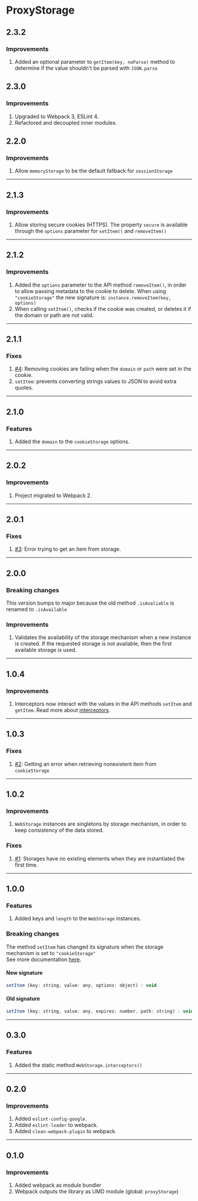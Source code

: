 # ProxyStorage

<!-- markdownlint-disable MD024 MD033 -->

## 2.3.2

### Improvements

1. Added an optional parameter to `getItem(key, noParse)` method
   to determine if the value shouldn't be parsed with `JSON.parse`

## 2.3.0

### Improvements

1. Upgraded to Webpack 3, ESLint 4.
1. Refactored and decoupled inner modules.

## 2.2.0

### Improvements

1. Allow `memoryStorage` to be the default fallback for `sessionStorage`

---

## 2.1.3

### Improvements

1. Allow storing secure cookies (HTTPS). The property `secure` is available through the `options` parameter for `setItem()` and `removeItem()`

---

## 2.1.2

### Improvements

1. Added the `options` parameter to the API method `removeItem()`, in order to allow passing metadata to the cookie to delete.
   When using `"cookieStorage"` the new signature is: `instance.removeItem(key, options)`
1. When calling `setItem()`, checks if the cookie was created, or deletes it if the domain or path are not valid.

---

## 2.1.1

### Fixes

1. [#4](https://github.com/jherax/proxy-storage/issues/4): Removing cookies are failing when the `domain` or `path` were set in the cookie.
1. `setItem`: prevents converting strings values to JSON to avoid extra quotes.

---

## 2.1.0

### Features

1. Added the `domain` to the `cookieStorage` options.

---

## 2.0.2

### Improvements

1. Project migrated to Webpack 2.

---

## 2.0.1

### Fixes

1. [#3](https://github.com/jherax/proxy-storage/issues/3): Error trying to get an item from storage.

---

## 2.0.0

### Breaking changes

This version bumps to major because the old method `.isAvaliable` is renamed to `.isAvailable`

### Improvements

1. Validates the availability of the storage mechanism when a new instance is created. If the requested storage is not available, then the first available storage is used.

---

## 1.0.4

### Improvements

1. Interceptors now interact with the values in the API methods `setItem` and `getItem`. Read more about [interceptors](README.md#static-methods).

---

## 1.0.3

### Fixes

1. [#2](https://github.com/jherax/proxy-storage/issues/2): Getting an error when retrieving nonexistent item from `cookieStorage`

---

## 1.0.2

### Improvements

1. `WebStorage` instances are singletons by storage mechanism, in order to keep consistency of the data stored.

### Fixes

1. [#1](https://github.com/jherax/proxy-storage/issues/1): Storages have no existing elements when they are instantiated the first time.

---

## 1.0.0

### Features

1. Added keys and `length` to the `WebStorage` instances.

### Breaking changes

The method `setItem` has changed its signature when the storage mechanism is set to `"cookieStorage"`
<br/>See more documentation [here](README.md#setitem-for-cookiestorage).

#### New signature

```javascript
setItem (key: string, value: any, options: object) : void
```

#### Old signature

```javascript
setItem (key: string, value: any, expires: number, path: string) : void
```

---

## 0.3.0

### Features

1. Added the static method `WebStorage.interceptors()`

---

## 0.2.0

### Improvements

1. Added `eslint-config-google`.
1. Added `eslint-loader` to webpack.
1. Added `clean-webpack-plugin` to webpack.

---

## 0.1.0

### Improvements

1. Added webpack as module bundler
1. Webpack outputs the library as UMD module (global: `proxyStorage`)
